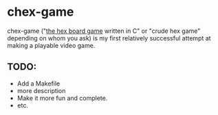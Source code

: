 # chex-game
chex-game ("[the hex board game](https://en.wikipedia.org/wiki/Hex_(board_game)) written in C" or "crude hex game" depending on whom you ask) is my first relatively successful attempt at making a playable video game.

## TODO:
* Add a Makefile
* more description
* Make it more fun and complete.
* etc.
